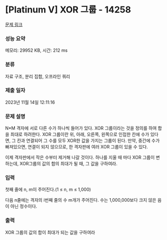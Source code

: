 # [Platinum V] XOR 그룹 - 14258 

[문제 링크](https://www.acmicpc.net/problem/14258) 

### 성능 요약

메모리: 29952 KB, 시간: 212 ms

### 분류

자료 구조, 분리 집합, 오프라인 쿼리

### 제출 일자

2023년 11월 14일 12:11:16

### 문제 설명

<p>N*M 격자에 서로 다른 수가 하나씩 들어가 있다. XOR 그룹이라는 것을 정의를 하여 합을 최대로 하려한다. XOR 그룹이란 위, 아래, 오른쪽, 왼쪽으로 인접한 칸에 수가 있다면, 그 칸과 연결되어 그 수를 모두 XOR한 값을 가지는 그룹이 된다. 만약, 중간에 수가 빠져있으면, 연결이 되지 않으므로, 한 격자판에 여러 XOR 그룹이 있을 수 있다.</p>

<p>이제 격자판에서 작은 수부터 제거해 나갈 것이다. 하나를 지울 때 마다 XOR 그룹이 변하는데, XOR그룹의 값의 합의 최대가 될 때, 그 값을 구하여라.</p>

### 입력 

 <p>첫째 줄에 n, m이 주어진다.(1 ≤ n, m ≤ 1,000)</p>

<p>다음 n줄에는 격자의 i번째 줄의 수 m개가 주어진다. 수는 1,000,000보다 크지 않은 음이 아닌 정수이다.</p>

### 출력 

 <p>XOR 그룹의 값의 합이 최대가 되는 값을 구하여라</p>

